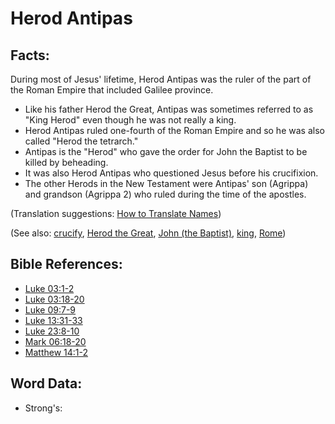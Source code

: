 # Herod Antipas #

## Facts: ##

 During most of Jesus' lifetime, Herod Antipas was the ruler of the part of the Roman Empire that included Galilee province. 

* Like his father Herod the Great, Antipas was sometimes referred to as "King Herod" even though he was not really a king.
* Herod Antipas ruled one-fourth of the Roman Empire and so he was also called "Herod the tetrarch."
* Antipas is the "Herod" who gave the order for John the Baptist to be killed by beheading.
* It was also Herod Antipas who questioned Jesus before his crucifixion.
* The other Herods in the New Testament were Antipas' son (Agrippa) and grandson (Agrippa 2) who ruled during the time of the apostles. 

(Translation suggestions: [How to Translate Names](rc://en/ta/man/translate/translate-names))

(See also: [crucify](../kt/crucify.md), [Herod the Great](../other/herodthegreat.md), [John (the Baptist)](../other/johnthebaptist.md), [king](../other/king.md), [Rome](../other/rome.md))

## Bible References: ##

* [Luke 03:1-2](rc://en/tn/help/luk/03/01)
* [Luke 03:18-20](rc://en/tn/help/luk/03/18)
* [Luke 09:7-9](rc://en/tn/help/luk/09/07)
* [Luke 13:31-33](rc://en/tn/help/luk/13/31)
* [Luke 23:8-10](rc://en/tn/help/luk/23/08)
* [Mark 06:18-20](rc://en/tn/help/mrk/06/18)
* [Matthew 14:1-2](rc://en/tn/help/mat/14/01)

## Word Data: ##

* Strong's: 


